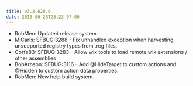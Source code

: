 ```yaml
---
title: v3.8.628.0
date: 2013-06-28T23:23-07:00
---
```

* RobMen: Updated release system.
* MiCarls: SFBUG:3288 - Fix unhandled exception when harvesting unsupported registry types from .reg files.
* Corfe83: SFBUG:3283 - Allow wix tools to load remote wix extensions / other assemblies
* BobArnson: SFBUG:3116 - Add @HideTarget to custom actions and @Hidden to custom action data properties.
* RobMen: New help build system.